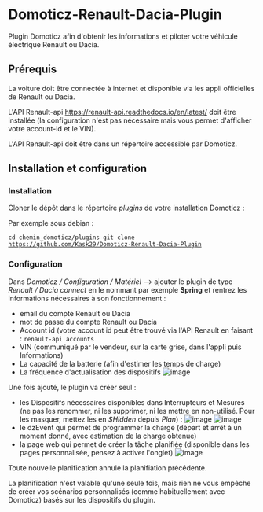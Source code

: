 # Domoticz-Renault-Dacia-Plugin
Plugin Domoticz afin d'obtenir les informations et piloter votre véhicule électrique Renault ou Dacia.

## Prérequis
La voiture doit être connectée à internet et disponible via les appli officielles de Renault ou Dacia.

L'API Renault-api https://renault-api.readthedocs.io/en/latest/ doit être installée (la configuration n'est pas nécessaire mais vous permet d'afficher votre account-id et le VIN).

L'API Renault-api doit être dans un répertoire accessible par Domoticz.

## Installation et configuration
### Installation
Cloner le dépôt dans le répertoire <i>plugins</i> de votre installation Domoticz :

Par exemple sous debian :

<code>cd chemin_domoticz/plugins
 git clone https://github.com/Kask29/Domoticz-Renault-Dacia-Plugin</code>

### Configuration
Dans <i>Domoticz / Configuration / Matériel</i> --> ajouter le plugin de type <i>Renault / Dacia connect</i> en le nommant par exemple <b>Spring</b> et rentrez les informations nécessaires à son fonctionnement :
- email du compte Renault ou Dacia
- mot de passe du compte Renault ou Dacia
- Account id (votre account id peut être trouvé via l'API Renault en faisant : <code>renault-api accounts</code>
- VIN (communiqué par le vendeur, sur la carte grise, dans l'appli puis Informations)
- La capacité de la batterie (afin d'estimer les temps de charge)
- La fréquence d'actualisation des dispositifs
![image](https://user-images.githubusercontent.com/98609356/229288772-80d777c3-b704-43a9-9276-8b9153b73661.png)

Une fois ajouté, le plugin va créer seul :
- les Dispositifs nécessaires disponibles dans Interrupteurs et Mesures (ne pas les renommer, ni les supprimer, ni les mettre en non-utilisé. Pour les masquer, mettez les en <i>$Hidden</i> depuis <i>Plan</i>) :
![image](https://user-images.githubusercontent.com/98609356/229288896-56fa6ab4-62df-4cf7-88b2-3865c087a7d9.png)
![image](https://user-images.githubusercontent.com/98609356/229289047-854ee78b-bed2-44c8-a70c-5bc72ca0bf19.png)
- le dzEvent qui permet de programmer la charge (départ et arrêt à un moment donné, avec estimation de la charge obtenue)
- la page web qui permet de créer la tâche planifiée (disponible dans les pages personnalisée, pensez à activer l'onglet)
![image](https://user-images.githubusercontent.com/98609356/229289207-134981ef-6f78-458a-8f0b-422041f6c62a.png)


Toute nouvelle planification annule la planifiation précédente.

La planification n'est valable qu'une seule fois, mais rien ne vous empêche de créer vos scénarios personnalisés (comme habituellement avec Domoticz) basés sur les dispositifs du plugin.

